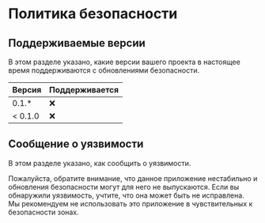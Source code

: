 # Политика безопасности

## Поддерживаемые версии

В этом разделе указано, какие версии вашего проекта в настоящее время поддерживаются с обновлениями безопасности.

| Версия | Поддерживается      |
| ------ | ------------------- |
| 0.1.*  | :x:                 |
| < 0.1.0| :x:                 |

## Сообщение о уязвимости

В этом разделе указано, как сообщить о уязвимости.

Пожалуйста, обратите внимание, что данное приложение нестабильно и обновления безопасности могут для него не выпускаются. Если вы обнаружили уязвимость, учтите, что она может быть не исправлена. Мы рекомендуем не использовать это приложение в чувствительных к безопасности зонах.